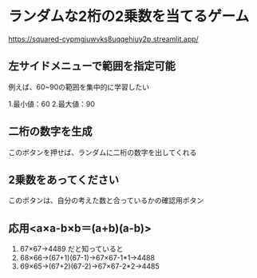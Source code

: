 # ランダムな2桁の2乗数を当てるゲーム
https://squared-cypmgjuwvks8uqqehiuy2p.streamlit.app/

## 左サイドメニューで範囲を指定可能
例えば、60~90の範囲を集中的に学習したい

1.最小値：60
2.最大値：90
## 二桁の数字を生成
このボタンを押せば、ランダムに二桁の数字を出してくれる

## 2乗数をあってください
このボタンは、自分の考えた数と合っているかの確認用ボタン

## 応用<a×a-b×b＝(a+b)(a-b)>
1. 67×67->4489  だと知っていると
2. 68×66->(67+1)(67-1)->67×67-1*1->4488
3. 69×65->(67+2)(67-2)->67×67-2*2->4485
